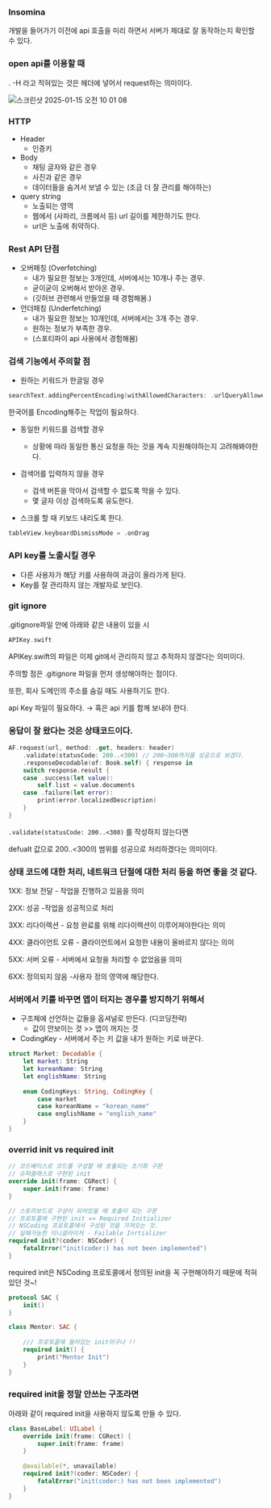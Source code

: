 ### Insomina

개발을 들어가기 이전에 api 호출을 미리 하면서 서버가 제대로 잘 동작하는지 확인할 수 있다.

### open api를 이용할 때

. -H 라고 적혀있는 것은 헤더에 넣어서 request하는 의미이다.

![스크린샷 2025-01-15 오전 10 01 08](https://github.com/user-attachments/assets/5ac4433c-7f77-4031-913c-0db34985c409)


### HTTP

- Header
    - 인증키
- Body
    - 채팅 글자와 같은 경우
    - 사진과 같은 경우
    - 데이터들을 숨겨서 보낼 수 있는 (조금 더 잘 관리를 해야하는)
- query string
    - 노출되는 영역
    - 웹에서 (사파리, 크롬에서 등) url 길이를 제한하기도 한다.
    - url은 노출에 취약하다.

### Rest API 단점

- 오버패칭 (Overfetching)
    - 내가 필요한 정보는 3개인데, 서버에서는 10개나 주는 경우.
    - 굳이굳이 오버해서 받아온 경우.
    - (깃허브 관련해서 만들었을 때 경험해봄.)
- 언더패칭 (Underfetching)
    - 내가 필요한 정보는 10개인데, 서버에서는 3개 주는 경우.
    - 원하는 정보가 부족한 경우.
    - (스포티파이 api 사용에서 경험해봄)

### 검색 기능에서 주의할 점

- 원하는 키워드가 한글일 경우

```swift
searchText.addingPercentEncoding(withAllowedCharacters: .urlQueryAllowed)
```

한국어를 Encoding해주는 작업이 필요하다.

- 동일한 키워드를 검색할 경우
    - 상황에 따라 동일한 통신 요청을 하는 것을 계속 지원해야하는지 고려해봐야한다.

- 검색어를 입력하지 않을 경우
    - 검색 버튼을 막아서 검색할 수 없도록 막을 수 있다.
    - 몇 글자 이상 검색하도록 유도한다.

- 스크롤 할 때 키보드 내리도록 한다.

```swift
tableView.keyboardDismissMode = .onDrag
```

### API key를 노출시킬 경우

- 다른 사용자가 해당 키를 사용하여 과금이 올라가게 된다.
- Key를 잘 관리하지 않는 개발자로 보인다.

### git ignore

.gitignore파일 안에 아래와 같은 내용이 있을 시

```swift
APIKey.swift
```

APIKey.swift의 파일은 이제 git에서 관리하지 않고 추적하지 않겠다는 의미이다.

주의할 점은 .gitignore 파일을 먼저 생성해야하는 점이다.

또한, 회사 도메인의 주소를 숨길 때도 사용하기도 한다.

api Key 파일이 필요하다. → 혹은 api 키를 함께 보내야 한다.

### 응답이 잘 왔다는 것은 상태코드이다.

```swift
AF.request(url, method: .get, headers: header)
    .validate(statusCode: 200..<300) // 200~300까지를 성공으로 보겠다.
    .responseDecodable(of: Book.self) { response in
    switch response.result {
    case .success(let value):
        self.list = value.documents
    case .failure(let error):
        print(error.localizedDescription)
    }
}
```

`.validate(statusCode: 200..<300)` 를 작성하지 않는다면

defualt 값으로 200..<300의 범위를 성공으로 처리하겠다는 의미이다.

### **상태 코드에 대한 처리, 네트워크 단절에 대한 처리 등을 하면 좋을 것 같다.**

1XX: 정보 전달 - 작업을 진행하고 있음을 의미

2XX: 성공 -작업을 성공적으로 처리

3XX: 리다이렉션 - 요청 완료를 위해 리다이렉션이 이루어져야한다는 의미

4XX: 클라이언트 오류 - 클라이언트에서 요청한 내용이 올바르지 않다는 의미

5XX: 서버 오류 - 서버에서 요청을 처리할 수 없었음을 의미

6XX: 정의되지 않음 -사용자 정의 영역에 해당한다.

### 서버에서 키를 바꾸면 앱이 터지는 경우를 방지하기 위해서

- 구조체에 선언하는 값들을 옵셔널로 만든다. (디코딩전략)
    - 값이 안보이는 것 >> 앱이 꺼지는 것
- CodingKey - 서버에서 주는 키 값을 내가 원하는 키로 바꾼다.

```swift
struct Market: Decodable {
    let market: String
    let koreanName: String
    let englishName: String
    
    enum CodingKeys: String, CodingKey {
        case market
        case koreanName = "korean_name"
        case englishName = "english_name"
    }
}
```

### overrid init vs required init

```swift
// 코드베이스로 코드를 구성할 때 호출되는 초기화 구문
// 슈퍼클래스로 구현된 init
override init(frame: CGRect) {
    super.init(frame: frame)
}

// 스토리보드로 구성이 되어있을 때 호출이 되는 구문
// 프로토콜에 구현된 init => Required Initializer
// NSCoding 프로토콜에서 구성된 것을 가져오는 것.
// 실패가능한 이니셜라이저 - Failable Inrtializer
required init?(coder: NSCoder) {
    fatalError("init(coder:) has not been implemented")
}
```

required init은 NSCoding 프로토콜에서 정의된 init을 꼭 구현해야하기 때문에 적혀있던 것~!

```swift
protocol SAC {
    init()
}

class Mentor: SAC {
    
    /// 프로토콜에 들어있는 init이구나 !!
    required init() {
        print("Mentor Init")
    }
}
```

### required init을 정말 안쓰는 구조라면

아래와 같이 required init을 사용하지 않도록 만들 수 있다.

```swift
class BaseLabel: UILabel {
    override init(frame: CGRect) {
        super.init(frame: frame)
    }
    
    @available(*, unavailable)
    required init?(coder: NSCoder) {
        fatalError("init(coder:) has not been implemented")
    }
}
```
